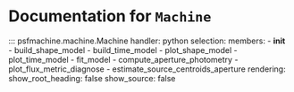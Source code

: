 # Documentation for `Machine`

::: psfmachine.machine.Machine
    handler: python
    selection:
      members:
        - __init__
        - build_shape_model
        - build_time_model
        - plot_shape_model
        - plot_time_model
        - fit_model
        - compute_aperture_photometry
        - plot_flux_metric_diagnose
        - estimate_source_centroids_aperture
    rendering:
      show_root_heading: false
      show_source: false
